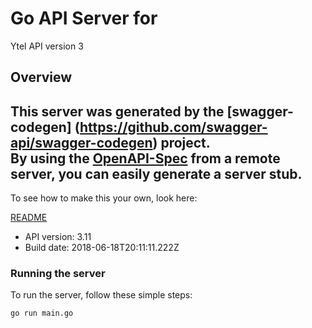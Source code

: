 # Go API Server for 

Ytel API version 3

## Overview
This server was generated by the [swagger-codegen]
(https://github.com/swagger-api/swagger-codegen) project.  
By using the [OpenAPI-Spec](https://github.com/OAI/OpenAPI-Specification) from a remote server, you can easily generate a server stub.  
-

To see how to make this your own, look here:

[README](https://github.com/swagger-api/swagger-codegen/blob/master/README.md)

- API version: 3.11
- Build date: 2018-06-18T20:11:11.222Z


### Running the server
To run the server, follow these simple steps:

```
go run main.go
```

